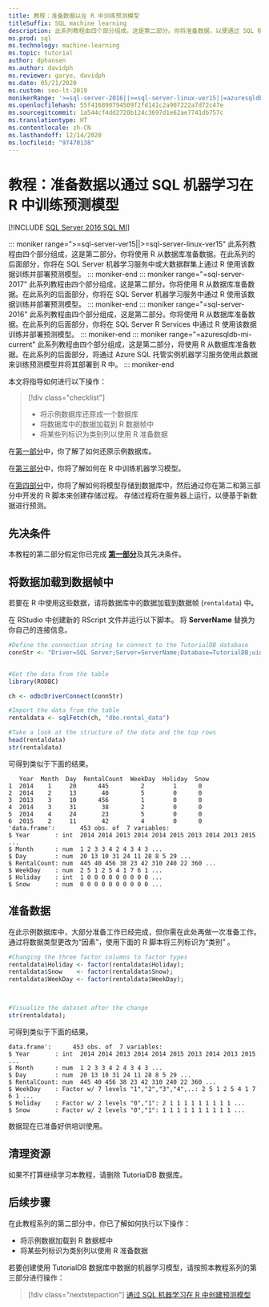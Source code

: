 ```yaml
---
title: 教程：准备数据以在 R 中训练预测模型
titleSuffix: SQL machine learning
description: 此系列教程由四个部分组成，这是第二部分。你将准备数据，以便通过 SQL 机器学习在 R 中训练预测模型。
ms.prod: sql
ms.technology: machine-learning
ms.topic: tutorial
author: dphansen
ms.author: davidph
ms.reviewer: garye, davidph
ms.date: 05/21/2020
ms.custom: seo-lt-2019
monikerRange: '>=sql-server-2016||>=sql-server-linux-ver15||=azuresqldb-mi-current'
ms.openlocfilehash: 55f416890794509f2fd141c2a907222a7d72c47e
ms.sourcegitcommit: 1a544cf4dd2720b124c3697d1e62ae7741db757c
ms.translationtype: HT
ms.contentlocale: zh-CN
ms.lasthandoff: 12/14/2020
ms.locfileid: "97470138"
---
```

# <a name="tutorial-prepare-data-to-train-a-predictive-model-in-r-with-sql-machine-learning"></a>教程：准备数据以通过 SQL 机器学习在 R 中训练预测模型
[!INCLUDE [SQL Server 2016 SQL MI](../../includes/applies-to-version/sqlserver2016-asdbmi.md)]

::: moniker range=">=sql-server-ver15||>=sql-server-linux-ver15"
此系列教程由四个部分组成，这是第二部分。你将使用 R 从数据库准备数据。在此系列的后面部分，你将在 SQL Server 机器学习服务中或大数据群集上通过 R 使用该数据训练并部署预测模型。
::: moniker-end
::: moniker range="=sql-server-2017"
此系列教程由四个部分组成，这是第二部分。你将使用 R 从数据库准备数据。在此系列的后面部分，你将在 SQL Server 机器学习服务中通过 R 使用该数据训练并部署预测模型。
::: moniker-end
::: moniker range="=sql-server-2016"
此系列教程由四个部分组成，这是第二部分。你将使用 R 从数据库准备数据。在此系列的后面部分，你将在 SQL Server R Services 中通过 R 使用该数据训练并部署预测模型。
::: moniker-end
::: moniker range="=azuresqldb-mi-current"
此系列教程由四个部分组成，这是第二部分，将使用 R 从数据库准备数据。在此系列的后面部分，将通过 Azure SQL 托管实例机器学习服务使用此数据来训练预测模型并将其部署到 R 中。
::: moniker-end

本文将指导如何进行以下操作：

> [!div class="checklist"]
> * 将示例数据库还原成一个数据库
> * 将数据库中的数据加载到 R 数据帧中
> * 将某些列标识为类别列以使用 R 准备数据

在[第一部分](r-predictive-model-introduction.md)中，你了解了如何还原示例数据库。

在[第三部分](r-predictive-model-train.md)中，你将了解如何在 R 中训练机器学习模型。

在[第四部分](r-predictive-model-deploy.md)中，你将了解如何将模型存储到数据库中，然后通过你在第二和第三部分中开发的 R 脚本来创建存储过程。 存储过程将在服务器上运行，以便基于新数据进行预测。

## <a name="prerequisites"></a>先决条件

本教程的第二部分假定你已完成 [**第一部分**](r-predictive-model-introduction.md)及其先决条件。

## <a name="load-the-data-into-a-data-frame"></a>将数据加载到数据帧中

若要在 R 中使用这些数据，请将数据库中的数据加载到数据帧 (`rentaldata`) 中。

在 RStudio 中创建新的 RScript 文件并运行以下脚本。 将 **ServerName** 替换为你自己的连接信息。

```r
#Define the connection string to connect to the TutorialDB database
connStr <- "Driver=SQL Server;Server=ServerName;Database=TutorialDB;uid=Username;pwd=Password"


#Get the data from the table
library(RODBC)

ch <- odbcDriverConnect(connStr)

#Import the data from the table
rentaldata <- sqlFetch(ch, "dbo.rental_data")

#Take a look at the structure of the data and the top rows
head(rentaldata)
str(rentaldata)
```

可得到类似于下面的结果。

```results
   Year  Month  Day  RentalCount  WeekDay  Holiday  Snow
1  2014    1     20      445         2        1      0
2  2014    2     13       40         5        0      0
3  2013    3     10      456         1        0      0
4  2014    3     31       38         2        0      0
5  2014    4     24       23         5        0      0
6  2015    2     11       42         4        0      0
'data.frame':       453 obs. of  7 variables:
$ Year       : int  2014 2014 2013 2014 2014 2015 2013 2014 2013 2015 ...
$ Month      : num  1 2 3 3 4 2 4 3 4 3 ...
$ Day        : num  20 13 10 31 24 11 28 8 5 29 ...
$ RentalCount: num  445 40 456 38 23 42 310 240 22 360 ...
$ WeekDay    : num  2 5 1 2 5 4 1 7 6 1 ...
$ Holiday    : int  1 0 0 0 0 0 0 0 0 0 ...
$ Snow       : num  0 0 0 0 0 0 0 0 0 0 ...
```

## <a name="prepare-the-data"></a>准备数据

在此示例数据库中，大部分准备工作已经完成，但你需在此处再做一次准备工作。
通过将数据类型更改为“因素”，使用下面的 R 脚本将三列标识为“类别” 。



```r
#Changing the three factor columns to factor types
rentaldata$Holiday <- factor(rentaldata$Holiday);
rentaldata$Snow    <- factor(rentaldata$Snow);
rentaldata$WeekDay <- factor(rentaldata$WeekDay);



#Visualize the dataset after the change
str(rentaldata);
```

可得到类似于下面的结果。

```results
data.frame':      453 obs. of  7 variables:
$ Year       : int  2014 2014 2013 2014 2014 2015 2013 2014 2013 2015 ...
$ Month      : num  1 2 3 3 4 2 4 3 4 3 ...
$ Day        : num  20 13 10 31 24 11 28 8 5 29 ...
$ RentalCount: num  445 40 456 38 23 42 310 240 22 360 ...
$ WeekDay    : Factor w/ 7 levels "1","2","3","4",..: 2 5 1 2 5 4 1 7 6 1 ...
$ Holiday    : Factor w/ 2 levels "0","1": 2 1 1 1 1 1 1 1 1 1 ...
$ Snow       : Factor w/ 2 levels "0","1": 1 1 1 1 1 1 1 1 1 1 ...
```

数据现在已准备好供培训使用。

## <a name="clean-up-resources"></a>清理资源

如果不打算继续学习本教程，请删除 TutorialDB 数据库。

## <a name="next-steps"></a>后续步骤

在此教程系列的第二部分中，你已了解如何执行以下操作：

* 将示例数据加载到 R 数据框中
* 将某些列标识为类别列以使用 R 准备数据

若要创建使用 TutorialDB 数据库中数据的机器学习模型，请按照本教程系列的第三部分进行操作：

> [!div class="nextstepaction"]
> [通过 SQL 机器学习在 R 中创建预测模型](r-predictive-model-train.md)
